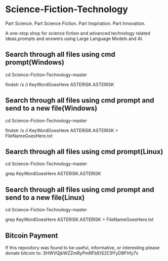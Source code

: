 # Science-Fiction-Technology

Part Science. Part Science Fiction. Part Inspiration. Part Innovation.

A one-stop shop for science fiction and advanced technology related ideas,prompts and answers using Large Language Models and AI. 

## Search through all files using cmd prompt(Windows)
cd Science-Fiction-Technology-master

findstr /s /i KeyWordGoesHere ASTERISK.ASTERISK

## Search through all files using cmd prompt and send to a new file(Windows)
cd Science-Fiction-Technology-master

findstr /s /i KeyWordGoesHere ASTERISK.ASTERISK > FileNameGoesHere.txt

## Search through all files using cmd prompt(Linux)
cd Science-Fiction-Technology-master

grep KeyWordGoesHere ASTERISK.ASTERISK

## Search through all files using cmd prompt and send to a new file(Linux)
cd Science-Fiction-Technology-master

grep KeyWordGoesHere ASTERISK.ASTERISK > FileNameGoesHere.txt

## Bitcoin Payment
If this repository was found to be useful, informative, or interesting please donate bitcoin to: 3HWVQjkWZZmRyPmRFbEtS2C9YyD8Fhfy7x